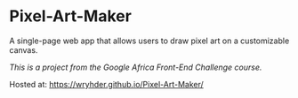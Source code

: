 # Pixel-Art-Maker
A single-page web app that allows users to draw pixel art on a customizable canvas.

*This is a project from the Google Africa Front-End Challenge course.*

Hosted at: https://wryhder.github.io/Pixel-Art-Maker/
